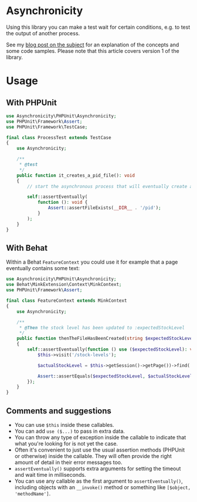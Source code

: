 # Asynchronicity

Using this library you can make a test wait for certain conditions, e.g. to test the output of another process.

See my [blog post on the subject](https://matthiasnoback.nl/2014/03/test-symfony2-commands-using-the-process-component-and-asynchronous-assertions/) for an explanation of the concepts and some code samples. Please note that this article covers version 1 of the library.

# Usage

## With PHPUnit

```php
use Asynchronicity\PHPUnit\Asynchronicity;
use PHPUnit\Framework\Assert;
use PHPUnit\Framework\TestCase;

final class ProcessTest extends TestCase
{
    use Asynchronicity;

    /**
     * @test
     */
    public function it_creates_a_pid_file(): void
    {
        // start the asynchronous process that will eventually create a PID file...

        self::assertEventually(
            function (): void {
                Assert::assertFileExists(__DIR__ . '/pid');
            }
        );
    }
}
```

## With Behat

Within a Behat `FeatureContext` you could use it for example that a page eventually contains some text:

```php
use Asynchronicity\PHPUnit\Asynchronicity;
use Behat\MinkExtension\Context\MinkContext;
use PHPUnit\Framework\Assert;

final class FeatureContext extends MinkContext
{
    use Asynchronicity;

    /**
     * @Then the stock level has been updated to :expectedStockLevel
     */
    public function thenTheFileHasBeenCreated(string $expectedStockLevel): void
    {
        self::assertEventually(function () use ($expectedStockLevel): void {
            $this->visit('/stock-levels');

            $actualStockLevel = $this->getSession()->getPage())->find('css', '.stock-level')->getText();

            Assert::assertEquals($expectedStockLevel, $actualStockLevel);
        });
    }
}
```

## Comments and suggestions

- You can use `$this` inside these callables.
- You can add `use ($...)` to pass in extra data.
- You can throw any type of exception inside the callable to indicate that what you're looking for is not yet the case.
- Often it's convenient to just use the usual assertion methods (PHPUnit or otherwise) inside the callable. They will often provide the right amount of detail in their error messages too.
- `assertEventually()` supports extra arguments for setting the timeout and wait time in milliseconds.
- You can use any callable as the first argument to `assertEventually()`, including objects with an `__invoke()` method or something like `[$object, 'methodName']`.
